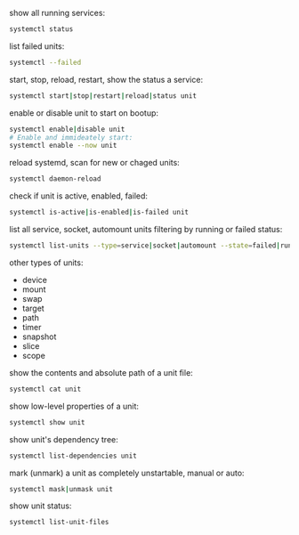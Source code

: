 show all running services:
```bash
systemctl status
```

list failed units:
```bash
systemctl --failed
```

start, stop, reload, restart, show the status a service:
```bash
systemctl start|stop|restart|reload|status unit
```

enable or disable unit to start on bootup:
```bash
systemctl enable|disable unit
# Enable and immideately start:
systemctl enable --now unit
```

reload systemd, scan for new or chaged units:
```bash
systemctl daemon-reload
```

check if unit is active, enabled, failed:
```bash
systemctl is-active|is-enabled|is-failed unit
```

list all service, socket, automount units filtering by running or failed status:
```bash
systemctl list-units --type=service|socket|automount --state=failed|running
```

other types of units:
- device
- mount
- swap
- target
- path
- timer
- snapshot
- slice
- scope

show the contents and absolute path of a unit file:
```bash
systemctl cat unit
```

show low-level properties of a unit:
```bash
systemctl show unit
```

show unit's dependency tree:
```bash
systemctl list-dependencies unit
```

mark (unmark) a unit as completely unstartable, manual or auto:
```bash
systemctl mask|unmask unit
```

show unit status:
```bash
systemctl list-unit-files
```